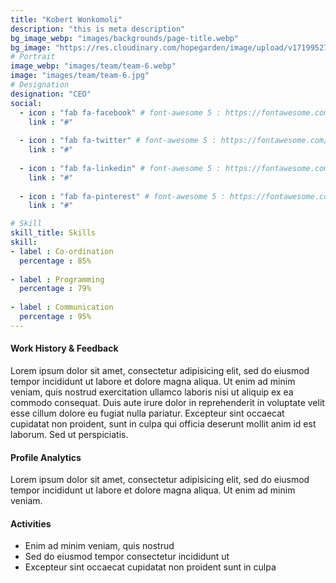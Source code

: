 ```yaml
---
title: "Kobert Wonkomoli"
description: "this is meta description"
bg_image_webp: "images/backgrounds/page-title.webp"
bg_image: "https://res.cloudinary.com/hopegarden/image/upload/v1719952740/title-poppy.webp"
# Portrait
image_webp: "images/team/team-6.webp"
image: "images/team/team-6.jpg"
# Designation
designation: "CEO"
social:
  - icon : "fab fa-facebook" # font-awesome 5 : https://fontawesome.com/v5/search
    link : "#"
    
  - icon : "fab fa-twitter" # font-awesome 5 : https://fontawesome.com/v5/search
    link : "#"
    
  - icon : "fab fa-linkedin" # font-awesome 5 : https://fontawesome.com/v5/search
    link : "#"
    
  - icon : "fab fa-pinterest" # font-awesome 5 : https://fontawesome.com/v5/search
    link : "#"

# Skill
skill_title: Skills
skill:
- label : Co-ordination
  percentage : 85%
  
- label : Programming
  percentage : 79%
  
- label : Communication
  percentage : 95%
---
```


#### Work History & Feedback
Lorem ipsum dolor sit amet, consectetur adipisicing elit, sed do eiusmod tempor incididunt ut labore et dolore magna aliqua. Ut enim ad minim veniam, quis nostrud exercitation ullamco laboris nisi ut aliquip ex ea commodo consequat. Duis aute irure dolor in reprehenderit in voluptate velit esse cillum dolore eu fugiat nulla pariatur. Excepteur sint occaecat cupidatat non proident, sunt in culpa qui officia deserunt mollit anim id est laborum. Sed ut perspiciatis.

#### Profile Analytics
Lorem ipsum dolor sit amet, consectetur adipisicing elit, sed do eiusmod tempor incididunt ut labore et dolore magna aliqua. Ut enim ad minim veniam.

#### Activities
* Enim ad minim veniam, quis nostrud
* Sed do eiusmod tempor consectetur incididunt ut
* Excepteur sint occaecat cupidatat non proident sunt in culpa

